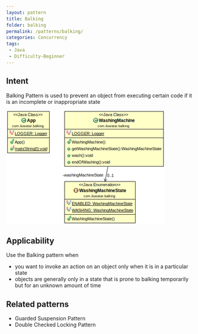 ```yaml
---
layout: pattern
title: Balking
folder: balking
permalink: /patterns/balking/
categories: Concurrency
tags:
 - Java
 - Difficulty-Beginner
---
```


## Intent
Balking Pattern is used to prevent an object from executing certain code if it is an
incomplete or inappropriate state

![alt text](./etc/balking.png "Balking")

## Applicability
Use the Balking pattern when

* you want to invoke an action on an object only when it is in a particular state
* objects are generally only in a state that is prone to balking temporarily
but for an unknown amount of time

## Related patterns
* Guarded Suspension Pattern
* Double Checked Locking Pattern

